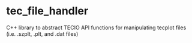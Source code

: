 # tec_file_handler
C++ library to abstract TECIO API functions for manipulating tecplot files (i.e. .szplt, .plt, and .dat files)
